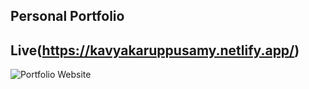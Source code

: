 ## Personal Portfolio

## Live(https://kavyakaruppusamy.netlify.app/)
![Portfolio Website](https://i.ibb.co/5xbRBJb/portfolio.png)

